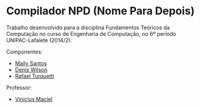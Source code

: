 Compilador NPD (Nome Para Depois)
============
Trabalho desenvolvido para a disciplina Fundamentos Teóricos da Computação no curso de Engenharia de Computação, no 6º período UNIPAC-Lafaiete (2014/2).

Componentes:
* [Maily Santos](https://github.com/mailyosantos)
* [Denis Wilson](https://github.com/DenisWP)
* [Rafael Turquetti](https://github.com/rturquetti)


Professor:
* [Vinícius Maciel](https://github.com/trumae)
